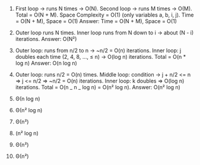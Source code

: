 1.  First loop → runs N times → O(N).
    Second loop → runs M times → O(M).
    Total = O(N + M).
    Space Complexity = O(1) (only variables a, b, i, j).
    Time = O(N + M), Space = O(1)
    Answer: Time = O(N + M), Space = O(1)

2.  Outer loop runs N times.
    Inner loop runs from N down to i → about (N - i) iterations.
    Answer: O(N²)

3.  Outer loop: runs from n/2 to n → ~n/2 = O(n) iterations.
    Inner loop: j doubles each time (2, 4, 8, …, ≤ n) → O(log n) iterations.
    Total = O(n \* log n)
    Answer: O(n log n)

4.  Outer loop: runs n/2 = O(n) times.
    Middle loop: condition → j + n/2 <= n ⇒ j <= n/2 ⇒ ~n/2 = O(n) iterations.
    Inner loop: k doubles ⇒ O(log n) iterations.
    Total = O(n _ n _ log n) = O(n² log n).
    Answer: O(n² log n)

5.  Θ(n log n)
6.  Θ(n² log n)
7.  Θ(n²)
8.  (n² log n)
9.  Θ(n²)
10. Θ(n²)
